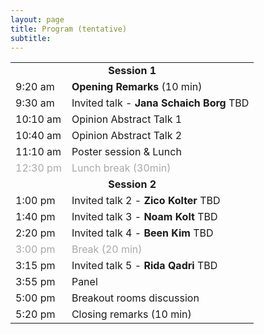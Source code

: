 ```yaml
---
layout: page
title: Program (tentative)
subtitle: 
---
```


<table style='margin-bottom:10pt;margin-left:auto;margin-right:auto;'>
  <tr>
    <td colspan="2" style="text-align: center;"><b>Session 1</b></td>
  </tr>
  <tr>
    <td>9:20 am</td>
    <td><b>Opening Remarks</b> (10 min)</td>
  </tr>
  <tr>
    <td>9:30 am</td>
    <td>Invited talk - <b>Jana Schaich Borg</b> TBD</td>
  </tr>
  <tr>
    <td>10:10 am</td>
    <td>Opinion Abstract Talk 1</td>
  </tr>
  <tr>
    <td>10:40 am</td>
    <td>Opinion Abstract Talk 2</td>
  </tr>
  <tr>
    <td>11:10 am</td>
    <td> Poster session & Lunch </td>
  </tr>
  <tr style='color:darkgray;'>
    <td>12:30 pm</td>
    <td>Lunch break (30min)</td>
  </tr>
  
  <tr>
    <td colspan="2" style="text-align: center;"><b>Session 2</b></td>
  </tr>
  <tr>
    <td>1:00 pm</td>
    <td>Invited talk 2 - <b>Zico Kolter</b> TBD</td>
  </tr>
  <tr>
    <td>1:40 pm</td>
    <td>Invited talk 3 - <b>Noam Kolt</b> TBD</td>
  </tr>
    <tr>
    <td>2:20 pm</td>
    <td>Invited talk 4 - <b>Been Kim</b> TBD </td>
  </tr>
    <tr style='color:darkgray;'>
    <td>3:00 pm</td>
    <td>Break (20 min)</td>
  </tr>
    <tr>
    <td>3:15 pm</td>
    <td>Invited talk 5 - <b>Rida Qadri</b> TBD </td>
  </tr>
  <tr>
    <td>3:55 pm</td>
    <td>Panel</td>
  </tr>
  <tr>
    <td>5:00 pm</td>
    <td>Breakout rooms discussion</td>
  </tr>
  <tr>
    <td>5:20 pm</td>
    <td>Closing remarks (10 min)</td>
  </tr>
</table>

<!-- </div> -->
